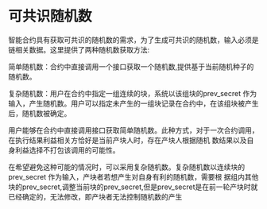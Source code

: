 # 可共识随机数

智能合约具有获取可共识的随机数的需求，为了生成可共识的随机数，输入必须是链相关数据。这里提供了两种随机数获取方法:

简单随机数：合约中直接调用一个接口获取一个随机数,提供基于当前随机种子的随机数。

复杂随机数：用户在合约中指定一组连续的块，系统以该组块的prev_secret 作为输入，产生随机数。用户可以指定未产生的一组块记录在合约中，在该组块被产生后，随机数被确定。

用户能够在合约中直接调用接口获取简单随机数。此种方式，对于一次合约调用，在执行结果利益相关方恰好是当前产块人时，存在产块人根据随机
数结果以及自身利益选择不打包该调用的可能性。

在希望避免这种可能的情况时，可以采用复杂随机数。复杂随机数以连续块的 prev_secret 作为输入，产块者若想产生对自身有利的随机数，需要根
据组内其他块的prev_secret,调整当前块的prev_secret,但是prev_secret是在前一轮产块时就已经确定的，无法修改，即产块者无法控制随机数的产生